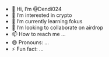 - 👋 Hi, I’m @Dendi024
- 👀 I’m interested in crypto
- 🌱 I’m currently learning fokus
- 💞️ I’m looking to collaborate on airdrop
- 📫 How to reach me ...
- 😄 Pronouns: ...
- ⚡ Fun fact: ...

<!---
Dendi024/Dendi024 is a ✨ special ✨ repository because its `README.md` (this file) appears on your GitHub profile.
You can click the Preview link to take a look at your changes.
--->
